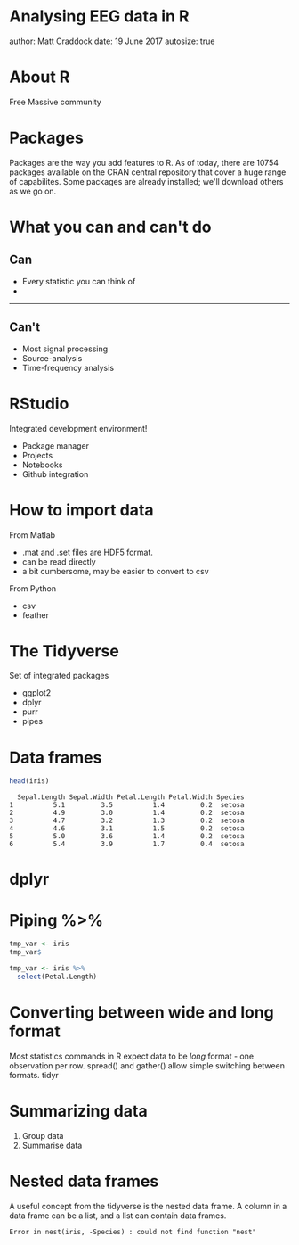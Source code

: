 Analysing EEG data in R
========================================================
author: Matt Craddock
date: 19 June 2017
autosize: true

About R
===
<p>
Free
Massive community
</p>

Packages
===
Packages are the way you add features to R. As of today, there are 10754 packages available on the CRAN central repository that cover a huge range of capabilites. Some packages are already installed; we'll download others as we go on.

What you can and can't do
===

## Can
- Every statistic you can think of
- 
***
## Can't
- Most signal processing
- Source-analysis
- Time-frequency analysis

RStudio
===

Integrated development environment!
- Package manager
- Projects
- Notebooks
- Github integration

How to import data
===
From Matlab 
- .mat and .set files are HDF5 format.
- can be read directly
- a bit cumbersome, may be easier to convert to csv

From Python
- csv
- feather

The Tidyverse
===

Set of integrated packages
- ggplot2
- dplyr
- purr
- pipes


Data frames
========================================================


```r
head(iris)
```

```
  Sepal.Length Sepal.Width Petal.Length Petal.Width Species
1          5.1         3.5          1.4         0.2  setosa
2          4.9         3.0          1.4         0.2  setosa
3          4.7         3.2          1.3         0.2  setosa
4          4.6         3.1          1.5         0.2  setosa
5          5.0         3.6          1.4         0.2  setosa
6          5.4         3.9          1.7         0.4  setosa
```

dplyr
===

Piping %>%
===

```r
tmp_var <- iris
tmp_var$
```


```r
tmp_var <- iris %>%
  select(Petal.Length) 
```

Converting between wide and long format
===
Most statistics commands in R expect data to be *long* format - one observation per row.
spread() and gather() allow simple switching between formats.
tidyr

Summarizing data
===
1. Group data
2. Summarise data


Nested data frames
===
A useful concept from the tidyverse is the nested data frame. A column in a data frame can be a list, and a list can contain data frames. 







```
Error in nest(iris, -Species) : could not find function "nest"
```
